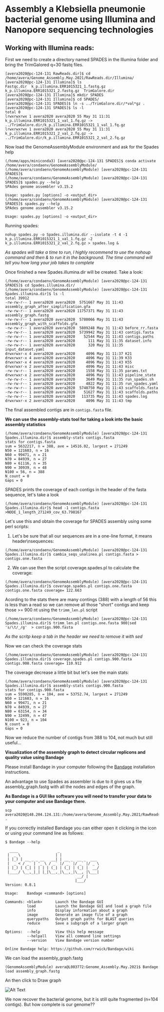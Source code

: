# Assembly a Klebsiella pneumonie bacterial genome using Illumina and Nanopore sequencing technologies

## Working with Illumina reads:

First we need to create a directory named SPADES in the Illumina folder and bring the TrimGalored q=30 fastq files.

```console
[avera2020@pc-124-131 RawReads.dir]$ cd /home/avera/Genome_Assembly.May.2021/RawReads.dir/Illumina/
[avera2020@pc-124-131 Illumina]$ ls
Fastqc.dir  k_p.illumina.ERR1015321_1.fastq.gz  k_p.illumina.ERR1015321_2.fastq.gz  TrimGalore.dir
[avera2020@pc-124-131 Illumina]$ mkdir SPADES
[avera2020@pc-124-131 Illumina]$ cd SPADES/
[avera2020@pc-124-131 SPADES]$ ln -s ../TrimGalore.dir/*val*gz .
[avera2020@pc-124-131 SPADES]$ ls -l
total 0
lrwxrwxrwx 1 avera2020 avera2020 55 May 31 11:31 k_p.illumina.ERR1015321_1_val_1.fq.gz -> ../TrimGalore.dir/k_p.illumina.ERR1015321_1_val_1.fq.gz
lrwxrwxrwx 1 avera2020 avera2020 55 May 31 11:31 k_p.illumina.ERR1015321_2_val_2.fq.gz -> ../TrimGalore.dir/k_p.illumina.ERR1015321_2_val_2.fq.gz
 ```
Now load the GenomeAssemblyModule environment and ask for the Spades help
```console
(/home/apps/miniconda3) [avera2020@pc-124-131 SPADES]$ conda activate /home/avera/condaenv/GenomeAssemblyModule/
(/home/avera/condaenv/GenomeAssemblyModule) [avera2020@pc-124-131 SPADES]$
(/home/avera/condaenv/GenomeAssemblyModule) [avera2020@pc-124-131 SPADES]$ spades.py --help
SPAdes genome assembler v3.15.2

Usage: spades.py [options] -o <output_dir>(/home/avera/condaenv/GenomeAssemblyModule) [avera2020@pc-124-131 SPADES]$ spades.py --help
SPAdes genome assembler v3.15.2

Usage: spades.py [options] -o <output_dir>
```
Running spades: 

```console
nohup spades.py -o Spades.illumina.dir --isolate -t 4 -1 k_p.illumina.ERR1015321_1_val_1.fq.gz -2 k_p.illumina.ERR1015321_2_val_2.fq.gz > spades.log &
```

*As spades will take a time to run, I highly recommend to use the nohoup command and then & to run it in the background. The time command will tell you how long your job takes to complete*

Once finished a new Spades.illumina.dir will be created. Take a look:

```console
(/home/avera/condaenv/GenomeAssemblyModule) [avera2020@pc-124-131 SPADES]$ cd Spades.illumina.dir/
(/home/avera/condaenv/GenomeAssemblyModule) [avera2020@pc-124-131 Spades.illumina.dir]$ ls -l
total 39912
-rw-rw-r-- 1 avera2020 avera2020  5751667 May 31 11:43 assembly_graph_after_simplification.gfa
-rw-rw-r-- 1 avera2020 avera2020 11757371 May 31 11:43 assembly_graph.fastg
-rw-rw-r-- 1 avera2020 avera2020  5780066 May 31 11:43 assembly_graph_with_scaffolds.gfa
-rw-rw-r-- 1 avera2020 avera2020  5809248 May 31 11:43 before_rr.fasta
-rw-rw-r-- 1 avera2020 avera2020  5739942 May 31 11:43 contigs.fasta
-rw-rw-r-- 1 avera2020 avera2020    52544 May 31 11:43 contigs.paths
-rw-rw-r-- 1 avera2020 avera2020      111 May 31 11:35 dataset.info
-rw-rw-r-- 1 avera2020 avera2020      320 May 31 11:35 input_dataset.yaml
drwxrwxr-x 4 avera2020 avera2020     4096 May 31 11:37 K21
drwxrwxr-x 4 avera2020 avera2020     4096 May 31 11:39 K33
drwxrwxr-x 4 avera2020 avera2020     4096 May 31 11:43 K55
drwxrwxr-x 2 avera2020 avera2020     4096 May 31 11:43 misc
-rw-rw-r-- 1 avera2020 avera2020     1558 May 31 11:35 params.txt
drwxrwxr-x 2 avera2020 avera2020     4096 May 31 11:43 pipeline_state
-rw-rw-r-- 1 avera2020 avera2020     3649 May 31 11:35 run_spades.sh
-rw-rw-r-- 1 avera2020 avera2020     4822 May 31 11:35 run_spades.yaml
-rw-rw-r-- 1 avera2020 avera2020  5740750 May 31 11:43 scaffolds.fasta
-rw-rw-r-- 1 avera2020 avera2020    51627 May 31 11:43 scaffolds.paths
-rw-rw-r-- 1 avera2020 avera2020   113735 May 31 11:43 spades.log
drwxrwxr-x 2 avera2020 avera2020     4096 May 31 11:43 tmp
```
 The final assembled contigs are in ```contigs.fasta``` file.
 
 **We can use the assembly-stats tool for taking a look into the basic assembly statistics**

```console
(/home/avera/condaenv/GenomeAssemblyModule) [avera2020@pc-124-131 Spades.illumina.dir]$ assembly-stats contigs.fasta 
stats for contigs.fasta
sum = 5632217, n = 388, ave = 14516.02, largest = 271249
N50 = 121603, n = 16
N60 = 99471, n = 21
N70 = 84939, n = 27
N80 = 61116, n = 35
N90 = 30939, n = 48
N100 = 56, n = 388
N_count = 0
Gaps = 0
```

SPADES prints the coverage of each contigs in the header of the fasta sequence, let's take a look
```console
(/home/avera/condaenv/GenomeAssemblyModule) [avera2020@pc-124-131 Spades.illumina.dir]$ head -1 contigs.fasta 
>NODE_1_length_271249_cov_63.798167
```
Let's use this and obtain the coverage for SPADES assembly using some perl scripts:

1. Let's be sure that all our sequences are in a one-line format, it means header\nsequences:

```console
(/home/avera/condaenv/GenomeAssemblyModule) [avera2020@pc-124-131 Spades.illumina.dir]$ cambia_seqs_unalinea.pl contigs.fasta > contigs.one.fasta
```

2. We can use then the script coverage.spades.pl to calculate the coverage:

```console
(/home/avera/condaenv/GenomeAssemblyModule) [avera2020@pc-124-131 Spades.illumina.dir]$ coverage.spades.pl contigs.one.fasta 
contigs.one.fasta coverage=	122.663
```

Acording to the stats there are many contings (388) with a length of 56 this is less than a read so we can remove all those "short" contigs and keep those >= 900 nt using the ```trimm_len.pl``` script 

```console
(/home/avera/condaenv/GenomeAssemblyModule) [avera2020@pc-124-131 Spades.illumina.dir]$ trimm_len.pl contigs.one.fasta 900|sed 's/\t/_/g'  > contigs.900.fasta
```
*As the scritp keep a tab in the header we need to remove it with sed*


Now we can check the coverage stats

```console
(/home/avera/condaenv/GenomeAssemblyModule) [avera2020@pc-124-131 Spades.illumina.dir]$ coverage.spades.pl contigs.900.fasta 
contigs.900.fasta coverage=	110.912
```
The coverage decrease a little bit but let's see the main stats:

```console
(/home/avera/condaenv/GenomeAssemblyModule) [avera2020@pc-124-131 Spades.illumina.dir]$ assembly-stats contigs.900.fasta
stats for contigs.900.fasta
sum = 5590285, n = 104, ave = 53752.74, largest = 271249
N50 = 121603, n = 16
N60 = 99471, n = 21
N70 = 84939, n = 27
N80 = 63154, n = 34
N90 = 32499, n = 47
N100 = 923, n = 104
N_count = 0
Gaps = 0
```
Now we reduce the number of contigs from 388 to 104, not much but still useful...

**Visualization of the assembly graph to detect circular replicons and quality value using Bandage**

Please install Bandage in your computer following the [Bandage](https://rrwick.github.io/Bandage/) installation instructions.

An advantage to use Spades as assembler is due to it gives us a file assembly_graph.fastg with all the nodes and edges of the graph. 

**As Bandage is a GUI like software you will need to transfer your data to your computer and use Bandage there.**

```
scp avera2020@148.204.124.131:/home/avera/Genome_Assembly.May.2021/RawReads.dir/Illumina/SPADES/Spades.illumina.dir/assembly_graph.fastg .
```
If you correctly installed Bandage you can either open it clicking in the icon or using your command line as follows: 

```console
$ Bandage --help

  ____                  _                  
 |  _ \                | |                 
 | |_) | __ _ _ __   __| | __ _  __ _  ___ 
 |  _ < / _` | '_ \ / _` |/ _` |/ _` |/ _ \
 | |_) | (_| | | | | (_| | (_| | (_| |  __/
 |____/ \__,_|_| |_|\__,_|\__,_|\__, |\___|
                                 __/ |     
                                |___/      
Version: 0.8.1

Usage:    Bandage <command> [options]
          
Commands: <blank>      Launch the Bandage GUI
          load         Launch the Bandage GUI and load a graph file
          info         Display information about a graph
          image        Generate an image file of a graph
          querypaths   Output graph paths for BLAST queries
          reduce       Save a subgraph of a larger graph
          
Options:  --help       View this help message
          --helpall    View all command line settings
          --version    View Bandage version number
          
Online Bandage help: https://github.com/rrwick/Bandage/wiki
```
We can load the  assembly_graph.fastg

```console
(GenomeAssemblyModule) avera@L003772:Genome_Assembly.May.2021$ Bandage load assembly_graph.fastg
```
An then click to Draw graph

![Alt Text](https://github.com/avera1988/Genome_Assembly_lecture/blob/master/images/k_pgraph.png)

We now recover the bacterial genome, but it is still quite fragmented (n=104 contigs). But how complete is our genome??

